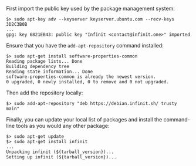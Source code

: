 <p>First import the public key used by the package management system:</p>
<pre><code>$> sudo apt-key adv --keyserver keyserver.ubuntu.com --recv-keys 3D2C3B0B
...
gpg: key 6821EB43: public key "Infinit &lt;contact@infinit.one&gt;" imported
</code></pre>

<p>Ensure that you have the <code>add-apt-repository</code> command installed:
<pre><code>$> sudo apt-get install software-properties-common
Reading package lists... Done
Building dependency tree
Reading state information... Done
software-properties-common is already the newest version.
0 upgraded, 0 newly installed, 0 to remove and 0 not upgraded.
</code></pre>

<p>Then add the repository locally:</p>
<pre><code>$> sudo add-apt-repository "deb https://debian.infinit.sh/ trusty main"
</code></pre>

<p>Finally, you can update your local list of packages and install the command-line tools as you would any other package:</p>

<pre><code>$> sudo apt-get update
$> sudo apt-get install infinit
...
Unpacking infinit (${tarball_version})...
Setting up infinit (${tarball_version})...
</code></pre>
